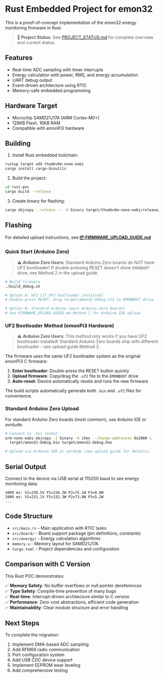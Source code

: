 # Rust Embedded Project for emon32

This is a proof-of-concept implementation of the emon32 energy monitoring firmware in Rust.

> **🎯 Project Status**: See [PROJECT_STATUS.md](./PROJECT_STATUS.md) for complete overview and current status.

## Features

- Real-time ADC sampling with timer interrupts
- Energy calculation with power, RMS, and energy accumulation
- UART debug output
- Event-driven architecture using RTIC
- Memory-safe embedded programming

## Hardware Target

- Microchip SAMD21J17A (ARM Cortex-M0+)
- 128KB Flash, 16KB RAM
- Compatible with emonPi3 hardware

## Building

1. Install Rust embedded toolchain:
```bash
rustup target add thumbv6m-none-eabi
cargo install cargo-binutils
```

2. Build the project:
```bash
cd rust-poc
cargo build --release
```

3. Create binary for flashing:
```bash
cargo objcopy --release -- -O binary target/thumbv6m-none-eabi/release/emon32-poc.bin
```

## Flashing

For detailed upload instructions, see [**📦 FIRMWARE_UPLOAD_GUIDE.md**](FIRMWARE_UPLOAD_GUIDE.md)

### Quick Start (Arduino Zero)

> ⚠️ **Arduino Zero Users**: Standard Arduino Zero boards do NOT have UF2 bootloader!
> If double-pressing RESET doesn't show `EMONBOOT` drive, see Method 2 in the upload guide.

```bash
# Build firmware
./build_debug.sh

# Option A: UF2 (if UF2 bootloader installed)
# Double-press RESET, drag target/emon32-debug.uf2 to EMONBOOT drive

# Option B: Standard Arduino (most Arduino Zero boards)
# See FIRMWARE_UPLOAD_GUIDE.md Method 2 for Arduino IDE upload
```

### UF2 Bootloader Method (emonPi3 Hardware)

> ⚠️ **Arduino Zero Users**: This method only works if you have UF2 bootloader installed!
> Standard Arduino Zero boards ship with different bootloader - see upload guide Method 2.

The firmware uses the same UF2 bootloader system as the original emonPi3 C firmware:

1. **Enter bootloader**: Double-press the RESET button quickly
2. **Upload firmware**: Copy/drag the `.uf2` file to the `EMONBOOT` drive  
3. **Auto-reset**: Device automatically resets and runs the new firmware

The build scripts automatically generate both `.bin` and `.uf2` files for convenience.

### Standard Arduino Zero Upload

For standard Arduino Zero boards (most common), use Arduino IDE or avrdude:

```bash
# Convert to .hex format
arm-none-eabi-objcopy -I binary -O ihex --change-addresses 0x2000 \
  target/emon32-debug.bin target/emon32-debug.hex

# Upload via Arduino IDE or avrdude (see upload guide for details)
```

## Serial Output

Connect to the device via USB serial at 115200 baud to see energy monitoring data:

```
1000 ms: V1=230.5V P1=150.2W P2=75.1W P3=0.0W
2000 ms: V1=231.1V P1=152.3W P2=73.8W P3=5.2W
...
```

## Code Structure

- `src/main.rs` - Main application with RTIC tasks
- `src/board/` - Board support package (pin definitions, constants)
- `src/energy/` - Energy calculation algorithms
- `memory.x` - Memory layout for SAMD21J17A
- `Cargo.toml` - Project dependencies and configuration

## Comparison with C Version

This Rust POC demonstrates:

✅ **Memory Safety**: No buffer overflows or null pointer dereferences  
✅ **Type Safety**: Compile-time prevention of many bugs  
✅ **Real-time**: Interrupt-driven architecture similar to C version  
✅ **Performance**: Zero-cost abstractions, efficient code generation  
✅ **Maintainability**: Clear module structure and error handling  

## Next Steps

To complete the migration:

1. Implement DMA-based ADC sampling
2. Add RFM69 radio communication
3. Port configuration system
4. Add USB CDC device support
5. Implement EEPROM wear leveling
6. Add comprehensive testing